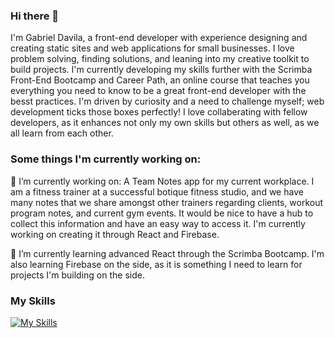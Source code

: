 ### Hi there 👋

I'm Gabriel Davila, a front-end developer with experience designing and creating static sites and web applications for small businesses. I love problem solving, finding solutions, and leaning into my creative toolkit to build projects. I'm currently developing my skills further with the Scrimba Front-End Bootcamp and Career Path, an online course that teaches you everything you need to know to be a great front-end developer with the besst practices. I'm driven by curiosity and a need to challenge myself; web development ticks those boxes perfectly! I love collaberating with fellow developers, as it enhances not only my own skills but others as well, as we all learn from each other.

### Some things I'm currently working on:

🔭 I’m currently working on: A Team Notes app for my current workplace. I am a fitness trainer at a successful botique fitness studio, and we have many notes that we share amongst other trainers regarding clients, workout program notes, and current gym events. It would be nice to have a hub to collect this information and have an easy way to access it. I'm currently working on creating it through React and Firebase.

🌱 I’m currently learning advanced React through the Scrimba Bootcamp. I'm also learning Firebase on the side, as it is something I need to learn for projects I'm building on the side.

### My Skills
[![My Skills](https://skillicons.dev/icons?i=react,js,html,css,figma,github,nodejs,vite,wordpress,vscode,atom)](https://skillicons.dev)
